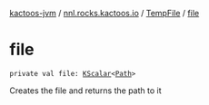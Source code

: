 [kactoos-jvm](../../index.md) / [nnl.rocks.kactoos.io](../index.md) / [TempFile](index.md) / [file](./file.md)

# file

`private val file: `[`KScalar`](../../nnl.rocks.kactoos/-k-scalar.md)`<`[`Path`](http://docs.oracle.com/javase/8/docs/api/java/nio/file/Path.html)`>`

Creates the file and returns the path to it

